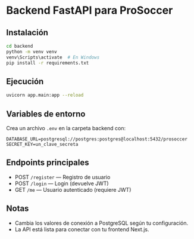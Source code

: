 # Backend FastAPI para ProSoccer

## Instalación
```bash
cd backend
python -m venv venv
venv\Scripts\activate  # En Windows
pip install -r requirements.txt
```

## Ejecución
```bash
uvicorn app.main:app --reload
```

## Variables de entorno
Crea un archivo `.env` en la carpeta backend con:
```
DATABASE_URL=postgresql://postgres:postgres@localhost:5432/prosoccer
SECRET_KEY=un_clave_secreta
```

## Endpoints principales
- POST `/register` — Registro de usuario
- POST `/login` — Login (devuelve JWT)
- GET `/me` — Usuario autenticado (requiere JWT)

## Notas
- Cambia los valores de conexión a PostgreSQL según tu configuración.
- La API está lista para conectar con tu frontend Next.js.
